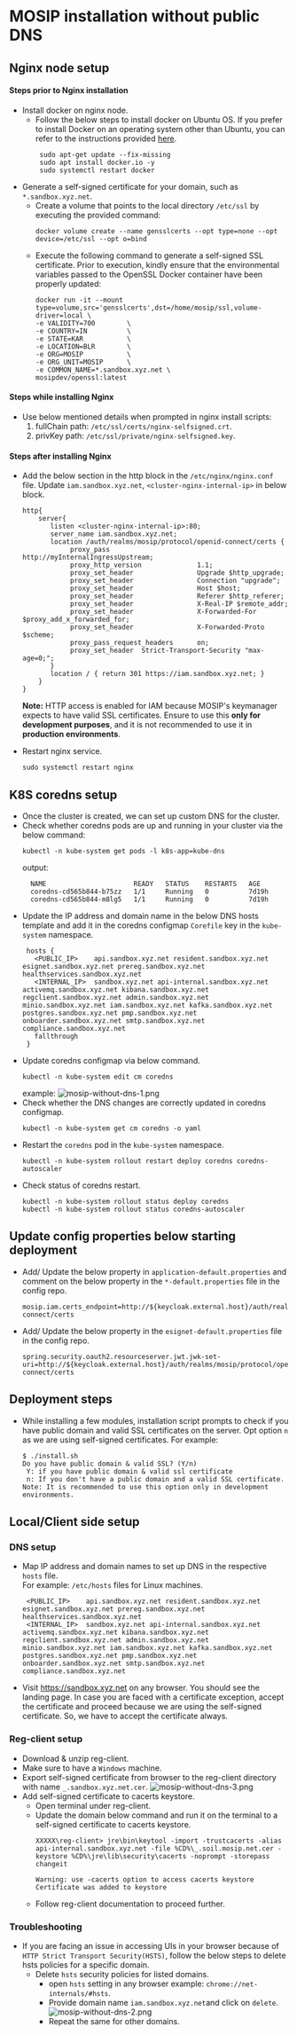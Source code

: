 # MOSIP installation without public DNS

## Nginx node setup

#### Steps prior to Nginx installation
* Install docker on nginx node.
    * Follow the below steps to install docker on Ubuntu OS. If you prefer to install Docker on an operating system other than Ubuntu, you can refer to the instructions provided [here](https://docs.docker.com/engine/install/#server).
      ```
       sudo apt-get update --fix-missing
       sudo apt install docker.io -y
       sudo systemctl restart docker
      ```
* Generate a self-signed certificate for your domain, such as `*.sandbox.xyz.net`.
    * Create a volume that points to the local directory `/etc/ssl` by executing the provided command:
      ```
      docker volume create --name gensslcerts --opt type=none --opt device=/etc/ssl --opt o=bind
      ```
    * Execute the following command to generate a self-signed SSL certificate.
      Prior to execution, kindly ensure that the environmental variables passed to the OpenSSL Docker container have been properly updated:
      ```
      docker run -it --mount type=volume,src='gensslcerts',dst=/home/mosip/ssl,volume-driver=local \
      -e VALIDITY=700        \
      -e COUNTRY=IN          \
      -e STATE=KAR           \
      -e LOCATION=BLR        \
      -e ORG=MOSIP           \
      -e ORG_UNIT=MOSIP      \
      -e COMMON_NAME=*.sandbox.xyz.net \
      mosipdev/openssl:latest 
      ```

#### Steps while installing Nginx
* Use below mentioned details when prompted in nginx install scripts:
    1. fullChain path: `/etc/ssl/certs/nginx-selfsigned.crt`.
    1. privKey path: `/etc/ssl/private/nginx-selfsigned.key`.

#### Steps after installing Nginx
* Add the below section in the http block in the `/etc/nginx/nginx.conf` file. Update `iam.sandbox.xyz.net`, `<cluster-nginx-internal-ip>` in below block.
  ```
  http{
      server{
         listen <cluster-nginx-internal-ip>:80;
         server_name iam.sandbox.xyz.net;
         location /auth/realms/mosip/protocol/openid-connect/certs {
              proxy_pass                      http://myInternalIngressUpstream;
              proxy_http_version              1.1;
              proxy_set_header                Upgrade $http_upgrade;
              proxy_set_header                Connection "upgrade";
              proxy_set_header                Host $host;
              proxy_set_header                Referer $http_referer;
              proxy_set_header                X-Real-IP $remote_addr;
              proxy_set_header                X-Forwarded-For $proxy_add_x_forwarded_for;
              proxy_set_header                X-Forwarded-Proto $scheme;
              proxy_pass_request_headers      on;
              proxy_set_header  Strict-Transport-Security "max-age=0;";
         }
         location / { return 301 https://iam.sandbox.xyz.net; }
      }
  }
  ```
  **Note:** HTTP access is enabled for IAM because MOSIP's keymanager expects to have valid SSL certificates.
            Ensure to use this **only for development purposes**, and it is not recommended to use it in **production environments**.

* Restart nginx service.
  ```
  sudo systemctl restart nginx
  ```

## K8S coredns setup
* Once the cluster is created, we can set up custom DNS for the cluster.
* Check whether coredns pods are up and running in your cluster via the below command:
  ```
  kubectl -n kube-system get pods -l k8s-app=kube-dns
  ```
  output:
  ```
    NAME                      READY   STATUS    RESTARTS   AGE
    coredns-cd565b844-b75zz   1/1     Running   0          7d19h
    coredns-cd565b844-m8lg5   1/1     Running   0          7d19h
  ```
* Update the IP address and domain name in the below DNS hosts template and add it in the coredns configmap `Corefile` key in the `kube-system` namespace.
  ```
   hosts {
     <PUBLIC_IP>    api.sandbox.xyz.net resident.sandbox.xyz.net esignet.sandbox.xyz.net prereg.sandbox.xyz.net healthservices.sandbox.xyz.net
     <INTERNAL_IP>  sandbox.xyz.net api-internal.sandbox.xyz.net activemq.sandbox.xyz.net kibana.sandbox.xyz.net regclient.sandbox.xyz.net admin.sandbox.xyz.net minio.sandbox.xyz.net iam.sandbox.xyz.net kafka.sandbox.xyz.net postgres.sandbox.xyz.net pmp.sandbox.xyz.net onboarder.sandbox.xyz.net smtp.sandbox.xyz.net compliance.sandbox.xyz.net
     fallthrough
   }
  ```
* Update coredns configmap via below command.
  ```
  kubectl -n kube-system edit cm coredns
  ```
  example:
  ![mosip-without-dns-1.png](_images/mosip-without-dns-1.png)
* Check whether the DNS changes are correctly updated in coredns configmap.
  ```
  kubectl -n kube-system get cm coredns -o yaml
  ```
* Restart the `coredns` pod in the `kube-system` namespace.
  ```
  kubectl -n kube-system rollout restart deploy coredns coredns-autoscaler
  ```
* Check status of coredns restart.
  ```
  kubectl -n kube-system rollout status deploy coredns
  kubectl -n kube-system rollout status coredns-autoscaler
  ```

## Update config properties below starting deployment
* Add/ Update the below property in `application-default.properties` and comment on the below property in the `*-default.properties` file in the config repo.
  ```
  mosip.iam.certs_endpoint=http://${keycloak.external.host}/auth/realms/mosip/protocol/openid-connect/certs
  ```
* Add/ Update the below property in the `esignet-default.properties` file in the config repo.
  ```
  spring.security.oauth2.resourceserver.jwt.jwk-set-uri=http://${keycloak.external.host}/auth/realms/mosip/protocol/openid-connect/certs
  ```

## Deployment steps
* While installing a few modules, installation script prompts to check if you have public domain and valid SSL certificates on the server.
  Opt option `n` as we are using self-signed certificates.
  For example:
  ```
  $ ./install.sh
  Do you have public domain & valid SSL? (Y/n) 
   Y: if you have public domain & valid ssl certificate
   n: If you don't have a public domain and a valid SSL certificate. Note: It is recommended to use this option only in development environments.
  ```

## Local/Client side setup
### DNS setup
* Map IP address and domain names to set up DNS in the respective `hosts` file. <br>
  For example: `/etc/hosts` files for Linux machines.
  ```
   <PUBLIC_IP>    api.sandbox.xyz.net resident.sandbox.xyz.net esignet.sandbox.xyz.net prereg.sandbox.xyz.net healthservices.sandbox.xyz.net
   <INTERNAL_IP>  sandbox.xyz.net api-internal.sandbox.xyz.net activemq.sandbox.xyz.net kibana.sandbox.xyz.net regclient.sandbox.xyz.net admin.sandbox.xyz.net minio.sandbox.xyz.net iam.sandbox.xyz.net kafka.sandbox.xyz.net postgres.sandbox.xyz.net pmp.sandbox.xyz.net onboarder.sandbox.xyz.net smtp.sandbox.xyz.net compliance.sandbox.xyz.net
  ```
* Visit https://sandbox.xyz.net on any browser. You should see the landing page.
  In case you are faced with a certificate exception, accept the certificate and proceed because we are using the self-signed certificate.
  So, we have to accept the certificate always.

### Reg-client setup
* Download & unzip reg-client.
* Make sure to have a `Windows` machine.
* Export self-signed certificate from browser to the reg-client directory with name `_.sandbox.xyz.net.cer`.
  ![mosip-without-dns-3.png](_images/mosip-without-dns-3.png)
* Add self-signed certificate to cacerts keystore.
    * Open terminal under reg-client.
    * Update the domain below command and run it on the terminal to a self-signed certificate to cacerts keystore.
      ```
      XXXXX\reg-client> jre\bin\keytool -import -trustcacerts -alias api-internal.sandbox.xyz.net -file %CD%\_.soil.mosip.net.cer -keystore %CD%\jre\lib\security\cacerts -noprompt -storepass changeit
      
      Warning: use -cacerts option to access cacerts keystore
      Certificate was added to keystore
      ```
    * Follow reg-client documentation to proceed further.

### Troubleshooting
* If you are facing an issue in accessing UIs in your browser because of `HTTP Strict Transport Security(HSTS)`, follow the below steps to delete hsts policies for a specific domain.
  * Delete `hsts` security policies for listed domains.
    * open `hsts` setting in any browser example: `chrome://net-internals/#hsts`.
    * Provide domain name `iam.sandbox.xyz.net`and click on `delete`.
      ![mosip-without-dns-2.png](_images/mosip-without-dns-2.png)
    * Repeat the same for other domains.
